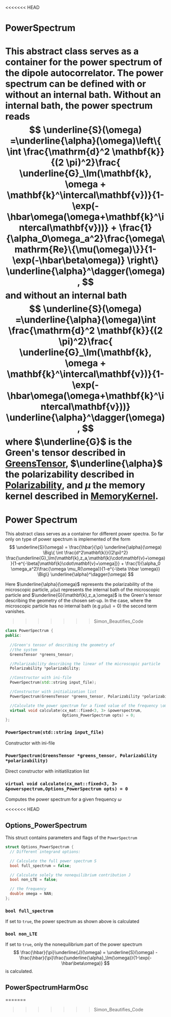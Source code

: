 <<<<<<< HEAD
# PowerSpectrum

This abstract class serves as a container for the power spectrum of the dipole autocorrelator.
The power spectrum can be defined with or without an internal bath. Without an internal bath, the power spectrum reads
$$  \underline{S}(\omega) =\underline{\alpha}(\omega)\left\{ \int \frac{\mathrm{d}^2 \mathbf{k}}{(2 \pi)^2}\frac{ \underline{G}_\Im(\mathbf{k}, \omega + \mathbf{k}^\intercal\mathbf{v})}{1-\exp(-\hbar\omega(\omega+\mathbf{k}^\intercal\mathbf{v}))} + \frac{1}{\alpha_0\omega_a^2}\frac{\omega\mathrm{Re}\{\mu(\omega)\}}{1-\exp(-\hbar\beta\omega)}  \right\} \underline{\alpha}^\dagger(\omega), $$
and without an internal bath
$$  \underline{S}(\omega) =\underline{\alpha}(\omega)\int \frac{\mathrm{d}^2 \mathbf{k}}{(2 \pi)^2}\frac{ \underline{G}_\Im(\mathbf{k}, \omega + \mathbf{k}^\intercal\mathbf{v})}{1-\exp(-\hbar\omega(\omega+\mathbf{k}^\intercal\mathbf{v}))} \underline{\alpha}^\dagger(\omega), $$
where $\underline{G}$ is the Green's tensor described in [GreensTensor](api/greenstensor), $\underline{\alpha}$ the polarizability described in [Polarizability](api/polarizability), and $\mu$ the memory kernel described in [MemoryKernel](api/memorykernel).
=======
# Power Spectrum

This abstract class serves as a container for different power spectra. So far only on type of power spectrum is implemented of the form
$$
\underline{S}(\omega) = \frac{\hbar}{\pi} \underline{\alpha}(\omega) \Big\{ \int \frac{d^2\mathbf{k}}{(2\pi)^2} \frac{\underline{G}_\Im(\mathbf{k},z_a,\mathbf{k}\cdot\mathbf{v}+\omega)}{1-e^{-\beta[\mathbf{k}\cdot\mathbf{v}+\omega]}} + \frac{1}{\alpha_0 \omega_a^2}\frac{\omega \mu_R(\omega)}{1-e^{-\beta \hbar \omega}} \Big\} \underline{\alpha}^\dagger(\omega)
$$

Here $\underline{\alpha}(\omega)$ represents the polarizability of the microscopic particle, $\mu(\omega)$ represents the internal bath of the microscopic particle and $\underline{G}(\mathbf{k},z_a,\omega)$ is the Green's tensor describing the geometry of the chosen set-up.
In the case, where the microscopic particle has no internal bath (e.g $\mu(\omega)=0$) the second term vanishes.
>>>>>>> Simon_Beautifies_Code

```cpp
class PowerSpectrum {
public:
    
  //Green's tensor of describing the geometry of
  //the system
  GreensTensor *greens_tensor; 

  //Polarizability describing the linear of the microscopic particle
  Polarizability *polarizability; 

  //Constructor with ini-file
  PowerSpectrum(std::string input_file);

  //Constructor with initialization list
  PowerSpectrum(GreensTensor *greens_tensor, Polarizability *polarizability);

  //Calculate the power spectrum for a fixed value of the frequency \omega
  virtual void calculate(cx_mat::fixed<3, 3> &powerspectrum,
                         Options_PowerSpectrum opts) = 0;
};
```
### `PowerSpectrum(std::string input_file)`
Constructor with ini-file

### `PowerSpectrum(GreensTensor *greens_tensor, Polarizability *polarizability)`
Direct constructor with initiatilization list

### `virtual void calculate(cx_mat::fixed<3, 3> &powerspectrum,Options_PowerSpectrum opts) = 0`
Computes the power spectrum for a given frequency $\omega$

<<<<<<< HEAD
## Options_PowerSpectrum
This struct contains parameters and flags of the `PowerSpectrum`
```cpp
struct Options_PowerSpectrum {
  // Different integrand options:

  // Calculate the full power spectrum S
  bool full_spectrum = false;

  // Calculate solely the nonequilibrium contribution J
  bool non_LTE = false;

  // the frequency
  double omega = NAN;
};

```
### `bool full_spectrum`
If set to `true`, the power spectrum as shown above is calculated

### `bool non_LTE`
If set to `true`, only the nonequilibrium part of the power spectrum 
$$  \frac{\hbar}{\pi}\underline{J}(\omega) = \underline{S}(\omega) - \frac{\hbar}{\pi}\frac{\underline{\alpha}_\Im(\omega)}{1-\exp(-\hbar\beta\omega)} $$
is calculated.
## PowerSpectrumHarmOsc

=======
>>>>>>> Simon_Beautifies_Code
